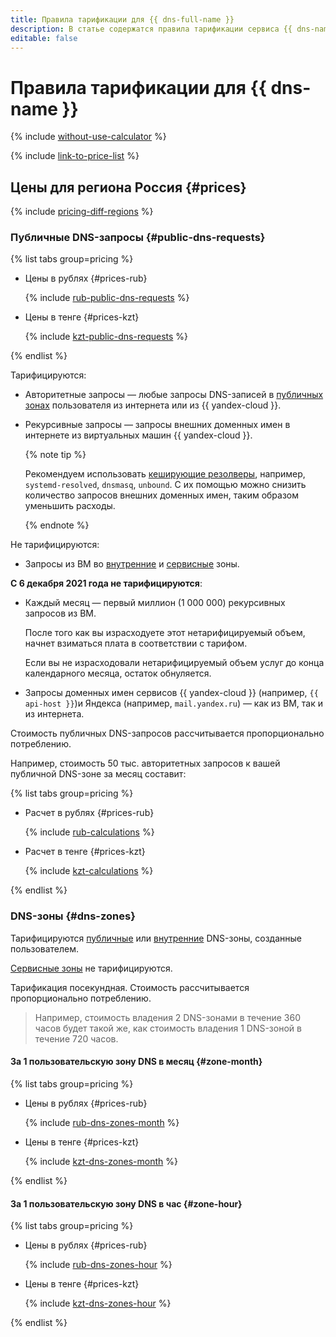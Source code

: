 ```yaml
---
title: Правила тарификации для {{ dns-full-name }}
description: В статье содержатся правила тарификации сервиса {{ dns-name }}.
editable: false
---
```


# Правила тарификации для {{ dns-name }}

{% include [without-use-calculator](../_includes/pricing/without-use-calculator.md) %}

{% include [link-to-price-list](../_includes/pricing/link-to-price-list.md) %}


## Цены для региона Россия {#prices}



{% include [pricing-diff-regions](../_includes/pricing-diff-regions.md) %}


### Публичные DNS-запросы {#public-dns-requests}


{% list tabs group=pricing %}

- Цены в рублях {#prices-rub}

  {% include [rub-public-dns-requests](../_pricing/dns/rub-public-dns-requests.md) %}

- Цены в тенге {#prices-kzt}

  {% include [kzt-public-dns-requests](../_pricing/dns/kzt-public-dns-requests.md) %}

{% endlist %}




Тарифицируются:
* Авторитетные запросы — любые запросы DNS-записей в [публичных зонах](concepts/dns-zone.md#public-zones) пользователя из интернета или из {{ yandex-cloud }}.
* Рекурсивные запросы — запросы внешних доменных имен в интернете из виртуальных машин {{ yandex-cloud }}.

  {% note tip %}

  Рекомендуем использовать [кеширующие резолверы](tutorials/local-dns-cache.md), например, `systemd-resolved`, `dnsmasq`, `unbound`. С их помощью можно снизить количество запросов внешних доменных имен, таким образом уменьшить расходы.

  {% endnote %}

Не тарифицируются:
* Запросы из ВМ во [внутренние](concepts/dns-zone.md#private-zones) и [сервисные](concepts/dns-zone.md#service-zones) зоны.

**С 6 декабря 2021 года не тарифицируются**:
* Каждый месяц — первый миллион (1 000 000) рекурсивных запросов из ВМ.

  После того как вы израсходуете этот нетарифицируемый объем, начнет взиматься плата в соответствии с тарифом.

  Если вы не израсходовали нетарифицируемый объем услуг до конца календарного месяца, остаток обнуляется.
* Запросы доменных имен сервисов {{ yandex-cloud }} (например, `{{ api-host }}`)и Яндекса (например, `mail.yandex.ru`) — как из ВМ, так и из интернета.

Стоимость публичных DNS-запросов рассчитывается пропорционально потреблению.

Например, стоимость 50 тыс. авторитетных запросов к вашей публичной DNS-зоне за месяц составит:


{% list tabs group=pricing %}

- Расчет в рублях {#prices-rub}

  {% include [rub-calculations](../_pricing_examples/dns/rub-calculations.md) %}

- Расчет в тенге {#prices-kzt}

  {% include [kzt-calculations](../_pricing_examples/dns/kzt-calculations.md) %}

{% endlist %}




### DNS-зоны {#dns-zones}

Тарифицируются [публичные](concepts/dns-zone.md#public-zones) или [внутренние](concepts/dns-zone.md#private-zones) DNS-зоны, созданные пользователем.

[Сервисные зоны](concepts/dns-zone.md#service-zones) не тарифицируются.

Тарификация посекундная. Стоимость рассчитывается пропорционально потреблению.

> Например, стоимость владения 2 DNS-зонами в течение 360 часов будет такой же, как стоимость владения 1 DNS-зоной в течение 720 часов.


#### За 1 пользовательскую зону DNS в месяц {#zone-month}


{% list tabs group=pricing %}

- Цены в рублях {#prices-rub}

  {% include [rub-dns-zones-month](../_pricing/dns/rub-dns-zones-month.md) %}

- Цены в тенге {#prices-kzt}

  {% include [kzt-dns-zones-month](../_pricing/dns/kzt-dns-zones-month.md) %}

{% endlist %}



#### За 1 пользовательскую зону DNS в час {#zone-hour}


{% list tabs group=pricing %}

- Цены в рублях {#prices-rub}

  {% include [rub-dns-zones-hour](../_pricing/dns/rub-dns-zones-hour.md) %}

- Цены в тенге {#prices-kzt}

  {% include [kzt-dns-zones-hour](../_pricing/dns/kzt-dns-zones-hour.md) %}

{% endlist %}





